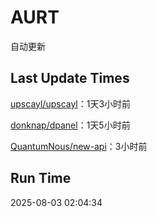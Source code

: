 # AURT

自动更新


## Last Update Times

[upscayl/upscayl](https://github.com/upscayl/upscayl)：1天3小时前

[donknap/dpanel](https://github.com/donknap/dpanel)：1天5小时前

[QuantumNous/new-api](https://github.com/QuantumNous/new-api)：3小时前


## Run Time
2025-08-03 02:04:34
